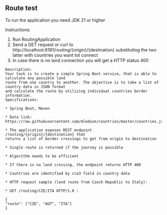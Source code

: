 ## Route test

To run the application you need JDK 21 or higher

Instructions:
1) Run RoutingApplication
2) Send a GET request or curl to http://localhost:8181/routing/{origin}/{destination} substituting the two latter with countries you want tot connect
3) In case there is no land connection you will get a HTTP status 400

```
Description:
Your task is to create a simple Spring Boot service, that is able to calculate any possible land
route from one country to another. The objective is to take a list of country data in JSON format
and calculate the route by utilizing individual countries border information. 
Specifications:

* Spring Boot, Maven

* Data link: https://raw.githubusercontent.com/mledoze/countries/master/countries.json

* The application exposes REST endpoint /routing/{origin}/{destination} that
returns a list of border crossings to get from origin to destination

* Single route is returned if the journey is possible

* Algorithm needs to be efficient

* If there is no land crossing, the endpoint returns HTTP 400

* Countries are identified by cca3 field in country data

* HTTP request sample (land route from Czech Republic to Italy):

* GET /routing/CZE/ITA HTTP/1.0 :

{
"route": ["CZE", "AUT", "ITA"]
}
```
